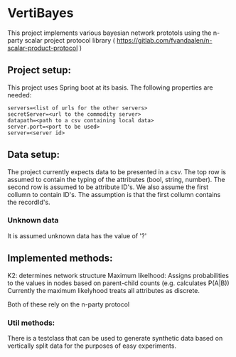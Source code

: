 # VertiBayes

This project implements various bayesian network prototols using the n-party scalar project protocol
library ( https://gitlab.com/fvandaalen/n-scalar-product-protocol )

## Project setup:

This project uses Spring boot at its basis. The following properties are needed:

```
servers=<list of urls for the other servers>
secretServer=<url to the commodity server>
datapath=<path to a csv containing local data>
server.port=<port to be used>
server=<server id>
```

## Data setup:

The project currently expects data to be presented in a csv. The top row is assumed to contain the typing of the
attributes (bool, string, number). The second row is assumed to be attribute ID's. We also assume the first collumn to
contain ID's. The assumption is that the first collumn contains the recordId's.

### Unknown data

It is assumed unknown data has the value of '?'

## Implemented methods:

K2: determines network structure Maximum likelhood: Assigns probabilities to the values in nodes based on parent-child
counts (e.g. calculates P(A|B))
Currently the maximum likelyhood treats all attributes as discrete.

Both of these rely on the n-party protocol

### Util methods:

There is a testclass that can be used to generate synthetic data based on vertically split data for the purposes of easy
experiments.


